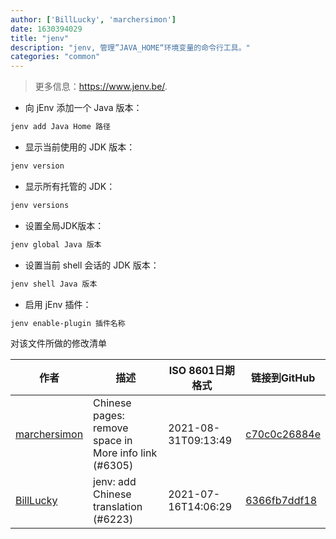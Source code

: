 ```yaml
---
author: ['BillLucky', 'marchersimon']
date: 1630394029
title: "jenv"
description: "jenv, 管理”JAVA_HOME“环境变量的命令行工具。"
categories: "common"
---
```

> 更多信息：<https://www.jenv.be/>.

- 向 jEnv 添加一个 Java 版本：

```bash
jenv add Java Home 路径
```

- 显示当前使用的 JDK 版本：

```bash
jenv version
```

- 显示所有托管的 JDK：

```bash
jenv versions
```

- 设置全局JDK版本：

```bash
jenv global Java 版本
```

- 设置当前 shell 会话的 JDK 版本：

```bash
jenv shell Java 版本
```

- 启用 jEnv 插件：

```bash
jenv enable-plugin 插件名称
```
对该文件所做的修改清单


作者 | 描述 | ISO 8601日期格式 | 链接到GitHub
------|-----|-----|-----
[marchersimon](mailto:50295997+marchersimon@users.noreply.github.com) | Chinese pages: remove space in More info link (#6305) | 2021-08-31T09:13:49 | [c70c0c26884e](https://github.com/tldr-pages/tldr/commit/c70c0c26884ee74fabb640cd842d1e4c72d9df4b)
[BillLucky](mailto:bill.libiao@gmail.com) | jenv: add Chinese translation (#6223) | 2021-07-16T14:06:29 | [6366fb7ddf18](https://github.com/tldr-pages/tldr/commit/6366fb7ddf18dadeffcb504e9422552aac6b7d3d)

